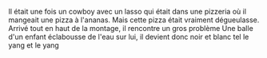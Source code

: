 Il était une fois un cowboy avec un lasso qui était dans une pizzeria où il mangeait une pizza à l'ananas.
Mais cette pizza était vraiment dégueulasse.
Arrivé tout en haut de la montage, il rencontre un gros problème
Une balle d'un enfant éclabousse de l'eau sur lui, il devient donc noir et blanc tel le yang et le yang
